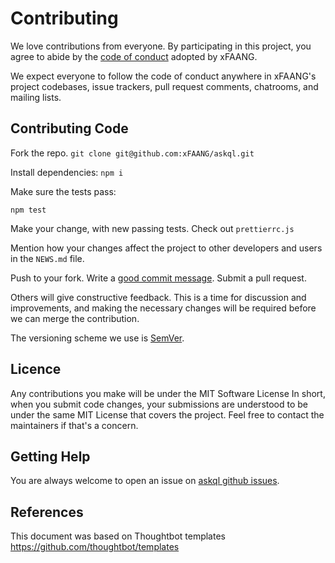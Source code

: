 # Contributing

We love contributions from everyone.
By participating in this project,
you agree to abide by the [code of conduct] adopted by xFAANG.

  [code of conduct]: https://github.com/xfaang/askql/CODE_OF_CONDUCT.md

We expect everyone to follow the code of conduct
anywhere in xFAANG's project codebases, issue trackers, pull request comments, 
chatrooms, and mailing lists.

## Contributing Code

Fork the repo.
`git clone git@github.com:xFAANG/askql.git`

Install dependencies:
`npm i`

Make sure the tests pass:

`npm test`

Make your change, with new passing tests. Check out `prettierrc.js`

Mention how your changes affect the project to other developers and users in the
`NEWS.md` file.

  [news]: https://github.com/xfaang/askql/CODE_OF_CONDUCT.md

Push to your fork. Write a [good commit message][commit]. Submit a pull request.

  [commit]: http://tbaggery.com/2008/04/19/a-note-about-git-commit-messages.html

Others will give constructive feedback.
This is a time for discussion and improvements,
and making the necessary changes will be required before we can
merge the contribution.

The versioning scheme we use is [SemVer](http://semver.org/).

## Licence

Any contributions you make will be under the MIT Software License
In short, when you submit code changes, your submissions are understood to be under the same MIT License that covers the project. Feel free to contact the maintainers if that's a concern.

## Getting Help

You are always welcome to open an issue on [askql github issues](https://github.com/xFAANG/askql/issues).


## References 

This document was based on Thoughtbot templates
https://github.com/thoughtbot/templates
